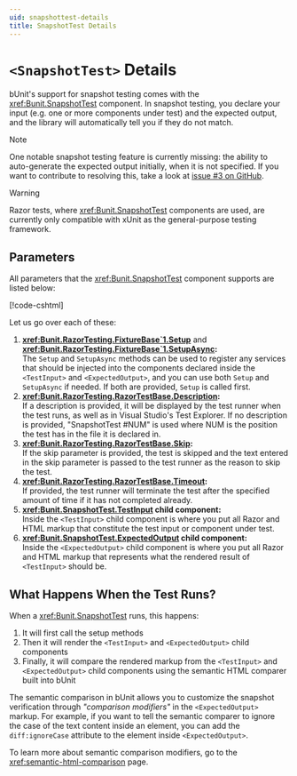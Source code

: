 ```yaml
---
uid: snapshottest-details
title: SnapshotTest Details
---
```


# `<SnapshotTest>` Details

bUnit's support for snapshot testing comes with the <xref:Bunit.SnapshotTest> component. In snapshot testing, you declare your input (e.g. one or more components under test) and the expected output, and the library will automatically tell you if they do not match.

> [!NOTE] 
> One notable snapshot testing feature is currently missing: the ability to auto-generate the expected output initially, when it is not specified. If you want to contribute to resolving this, take a look at [issue #3 on GitHub](https://github.com/egil/bunit/issues/3).

> [!WARNING]
> Razor tests, where <xref:Bunit.SnapshotTest> components are used, are currently only compatible with xUnit as the general-purpose testing framework.

## Parameters

All parameters that the <xref:Bunit.SnapshotTest> component supports are listed below:

[!code-cshtml[](../../../samples/tests/razor/AllSnapshotTestParameters.razor)]

Let us go over each of these:

1. **<xref:Bunit.RazorTesting.FixtureBase`1.Setup>** and **<xref:Bunit.RazorTesting.FixtureBase`1.SetupAsync>:**  
   The `Setup` and `SetupAsync` methods can be used to register any services that should be injected into the components declared inside the `<TestInput>` and `<ExpectedOutput>`, and you can use both `Setup` and `SetupAsync` if needed. If both are provided, `Setup` is called first.   
2. **<xref:Bunit.RazorTesting.RazorTestBase.Description>:**   
   If a description is provided, it will be displayed by the test runner when the test runs, as well as in Visual Studio's Test Explorer. If no description is provided, "SnapshotTest #NUM" is used where NUM is the position the test has in the file it is declared in.
3. **<xref:Bunit.RazorTesting.RazorTestBase.Skip>:**  
   If the skip parameter is provided, the test is skipped and the text entered in the skip parameter is passed to the test runner as the reason to skip the test.
4. **<xref:Bunit.RazorTesting.RazorTestBase.Timeout>:**  
   If provided, the test runner will terminate the test after the specified amount of time if it has not completed already.
5. **<xref:Bunit.SnapshotTest.TestInput> child component:**  
   Inside the `<TestInput>` child component is where you put all Razor and HTML markup that constitute the test input or component under test.
6. **<xref:Bunit.SnapshotTest.ExpectedOutput> child component:**  
   Inside the `<ExpectedOutput>` child component is where you put all Razor and HTML markup that represents what the rendered result of `<TestInput>` should be. 

## What Happens When the Test Runs?

When a <xref:Bunit.SnapshotTest> runs, this happens:

1. It will first call the setup methods
2. Then it will render the `<TestInput>` and `<ExpectedOutput>` child components
3. Finally, it will compare the rendered markup from the `<TestInput>` and `<ExpectedOutput>` child components using the semantic HTML comparer built into bUnit

The semantic comparison in bUnit allows you to customize the snapshot verification  through _"comparison modifiers"_ in the `<ExpectedOutput>` markup. For example, if you want to tell the semantic comparer to ignore the case of the text content inside an element, you can add the `diff:ignoreCase` attribute to the element inside `<ExpectedOutput>`. 

To learn more about semantic comparison modifiers, go to the <xref:semantic-html-comparison> page.
<!--stackedit_data:
eyJoaXN0b3J5IjpbLTY1MTU4NDQ4NF19
-->